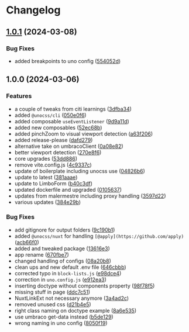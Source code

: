 # Changelog

## [1.0.1](https://github.com/limbo-works/Frontend-Boilerplate/compare/v1.0.0...v1.0.1) (2024-03-08)


### Bug Fixes

* added breakpoints to uno config ([554052d](https://github.com/limbo-works/Frontend-Boilerplate/commit/554052dbc0704b5e60fd6fe975e8c421cb8a9516))

## 1.0.0 (2024-03-06)


### Features

* a couple of tweaks from citi learnings ([3dfba34](https://github.com/limbo-works/Frontend-Boilerplate/commit/3dfba342a552f72e6e7ad38094a4e94e1e4de87d))
* added `@unocss/cli` ([050e0f6](https://github.com/limbo-works/Frontend-Boilerplate/commit/050e0f6bc284adbf8a814121773331951383d4df))
* added composable `useEventListener` ([9d9a11d](https://github.com/limbo-works/Frontend-Boilerplate/commit/9d9a11d74843498dfb106e83db81e4dceb5b8a9b))
* added new composables ([52ec68b](https://github.com/limbo-works/Frontend-Boilerplate/commit/52ec68bcc50064b0c7e2014a0b0cbc97a9e6a440))
* added pinchZoom to visual viewport detection ([a63f206](https://github.com/limbo-works/Frontend-Boilerplate/commit/a63f206ea179a410e0ea5c8efb9f76a958e4a9de))
* added release-please ([dafd279](https://github.com/limbo-works/Frontend-Boilerplate/commit/dafd279dec9ea901df2bb9a7c9427463adb11920))
* alternative take on umbracoClient ([0a08e82](https://github.com/limbo-works/Frontend-Boilerplate/commit/0a08e829ab42fce4eab6a59829bc03a40c75fc84))
* better viewport detection ([270e8f6](https://github.com/limbo-works/Frontend-Boilerplate/commit/270e8f61338e18373bc1bae4f4280d3ac5334a66))
* core upgrades ([53dd886](https://github.com/limbo-works/Frontend-Boilerplate/commit/53dd8861bfe10f671908ed0a6aabb222d8875b9e))
* remove vite.config.js ([4c9337c](https://github.com/limbo-works/Frontend-Boilerplate/commit/4c9337ca8db6286934a060ce8e4de9d809796b37))
* update of boilerplate including unocss use ([04826b6](https://github.com/limbo-works/Frontend-Boilerplate/commit/04826b6a98609ba4d8a553d9aee99779aee7eac3))
* update to latest ([381aaae](https://github.com/limbo-works/Frontend-Boilerplate/commit/381aaae2b11ba02bd4d86ae4cbfcbbd579155b5c))
* update to LimboForm ([b40c3df](https://github.com/limbo-works/Frontend-Boilerplate/commit/b40c3df32fbce0f029aab540fcba87ed40802d78))
* updated dockerfile and upgraded ([0105637](https://github.com/limbo-works/Frontend-Boilerplate/commit/01056375216db87c0c86bb4987e6dcf923deccad))
* updates from malermestre including proxy handling ([3597d22](https://github.com/limbo-works/Frontend-Boilerplate/commit/3597d22c7d2a7b2c799023f35e054a6c044ab5f4))
* various updates ([384e29b](https://github.com/limbo-works/Frontend-Boilerplate/commit/384e29b59f5992326b9accbc6717785d658adae1))


### Bug Fixes

* add gitignore for output folders ([9c190b1](https://github.com/limbo-works/Frontend-Boilerplate/commit/9c190b1ebccb9f39a7ddf7643a11225594ea110d))
* added `@unocss/nuxt` for handling `[@apply](https://github.com/apply)` ([acb66f0](https://github.com/limbo-works/Frontend-Boilerplate/commit/acb66f0ca7dd219ab83b36c7590b4ac7caff9cda))
* added and tweaked package ([13616e3](https://github.com/limbo-works/Frontend-Boilerplate/commit/13616e37821b45cbadcd81bfb51716cb535d4093))
* app rename ([670fbe7](https://github.com/limbo-works/Frontend-Boilerplate/commit/670fbe754ca360cacf30870270211c1bc4328825))
* changed handling of configs ([08a20b8](https://github.com/limbo-works/Frontend-Boilerplate/commit/08a20b8a6988c5789ef0ede7c96ad0af19d68ef7))
* clean ups and new default .env file ([646cbbb](https://github.com/limbo-works/Frontend-Boilerplate/commit/646cbbb9918ad7257ffd09b9b250651b92142e81))
* corrected typo in `block-lists.js` ([e98dce4](https://github.com/limbo-works/Frontend-Boilerplate/commit/e98dce4529322e9491e4f78721acd5bbab3cc4a2))
* correction in `uno.config.js` ([e912ea3](https://github.com/limbo-works/Frontend-Boilerplate/commit/e912ea3032165562475e9594142bbb79c9e11bb0))
* inserting doctype without components property ([98f78f5](https://github.com/limbo-works/Frontend-Boilerplate/commit/98f78f58435ed350dc18a2779e054f0f2f46edfe))
* missing stuff in page ([ddc7c51](https://github.com/limbo-works/Frontend-Boilerplate/commit/ddc7c51051444920c09ef767e7ea30b917484571))
* NuxtLinkExt not necessary anymore ([3a4ad2c](https://github.com/limbo-works/Frontend-Boilerplate/commit/3a4ad2caddd5d3eb47f7f40aa31b74e4097342b8))
* removed unused css ([d21b4e5](https://github.com/limbo-works/Frontend-Boilerplate/commit/d21b4e535b1e7f56e7bc23fa04e060cdc726c720))
* right class naming on doctype example ([8a6e535](https://github.com/limbo-works/Frontend-Boilerplate/commit/8a6e5355e7d76e13e259170c99ab568f53114f52))
* use umbraco get-data instead ([b5de129](https://github.com/limbo-works/Frontend-Boilerplate/commit/b5de129cdc6147153faf7aa32d99a1dcb77bca95))
* wrong naming in uno config ([8050f19](https://github.com/limbo-works/Frontend-Boilerplate/commit/8050f196ecc713639001cf14fe97dc354a1b736e))
